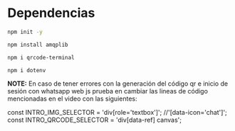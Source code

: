 # Dependencias

```bash
npm init -y
```

```bash
npm install amqplib
```

```bash
npm i qrcode-terminal
```

```bash
npm i dotenv
```

**NOTE:** En caso de tener errores con la generación del código qr e inicio de sesión con whatsapp web js prueba en cambiar las lineas de código mencionadas en el video con las siguientes:

const INTRO_IMG_SELECTOR = 'div[role=\'textbox\']'; //'[data-icon=\'chat\']';
const INTRO_QRCODE_SELECTOR = 'div[data-ref] canvas';
